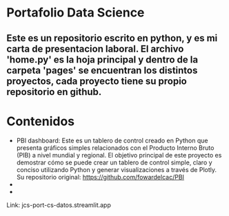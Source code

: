 # Portafolio Data Science
Este es un repositorio escrito en python, y es mi carta de presentacion laboral. El archivo 'home.py' es la hoja principal y dentro de la carpeta 'pages' se encuentran los distintos proyectos, cada proyecto tiene su propio repositorio en github.
---
# Contenidos
- PBI dashboard: Este es un tablero de control creado en Python que presenta gráficos simples relacionados con el Producto Interno Bruto (PIB) a nivel mundial y regional. El objetivo principal de este proyecto es demostrar cómo se puede crear un tablero de control simple, claro y conciso utilizando Python y generar visualizaciones a través de Plotly. Su repositorio original: https://github.com/fowardelcac/PBI
- 
- 


Link: jcs-port-cs-datos.streamlit.app
